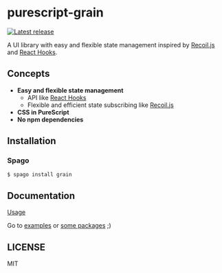 # purescript-grain

[![Latest release](http://img.shields.io/github/release/purescript-grain/purescript-grain.svg)](https://github.com/purescript-grain/purescript-grain/releases)

A UI library with easy and flexible state management inspired by [Recoil.js](https://recoiljs.org/) and [React Hooks](https://reactjs.org/docs/hooks-intro.html).

## Concepts

- **Easy and flexible state management**
  - API like [React Hooks](https://reactjs.org/docs/hooks-intro.html)
  - Flexible and efficient state subscribing like [Recoil.js](https://recoiljs.org/)
- **CSS in PureScript**
- **No npm dependencies**

## Installation

### Spago

```
$ spago install grain
```

## Documentation

[Usage](https://github.com/purescript-grain/purescript-grain/tree/master/Usage.md)

Go to [examples](https://github.com/purescript-grain/purescript-grain/tree/master/examples) or [some packages](https://github.com/purescript-grain) ;)

## LICENSE

MIT
